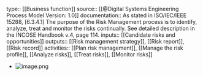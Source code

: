type:: [[Business function]]
source:: [[@Digital Systems Engineering Process Model Version: 1.0]]
documentation:: As stated in ISO/IEC/IEEE 15288, [6.3.4.1] The purpose of the Risk Management process is to identify, analyze, treat and monitor the risks continually.  See detailed description in the INCOSE Handbook v.4, page 114.
inputs:: [[Candidate risks and opportunities]]
outputs:: [[Risk management strategy]], [[Risk report]], [[Risk record]]
activities:: [[Plan risk management]], [[Manage the risk profile]], [[Analyze risks]], [[Treat risks]], [[Monitor risks]]

- ![image.png](../assets/image_1689496191946_0.png)